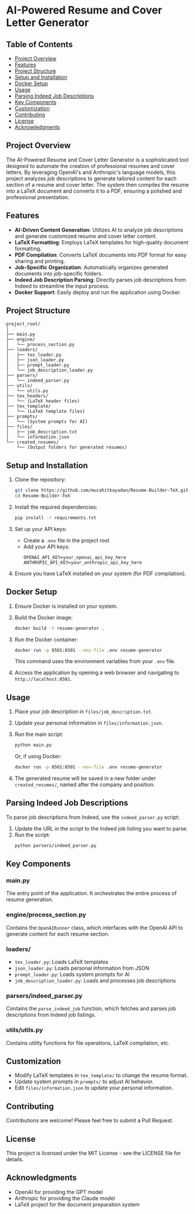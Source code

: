 # AI-Powered Resume and Cover Letter Generator

## Table of Contents

- [Project Overview](#project-overview)
- [Features](#features)
- [Project Structure](#project-structure)
- [Setup and Installation](#setup-and-installation)
- [Docker Setup](#docker-setup)
- [Usage](#usage)
- [Parsing Indeed Job Descriptions](#parsing-indeed-job-descriptions)
- [Key Components](#key-components)
- [Customization](#customization)
- [Contributing](#contributing)
- [License](#license)
- [Acknowledgments](#acknowledgments)

## Project Overview

The AI-Powered Resume and Cover Letter Generator is a sophisticated tool designed to automate the creation of professional resumes and cover letters. By leveraging OpenAI's and Anthropic's language models, this project analyzes job descriptions to generate tailored content for each section of a resume and cover letter. The system then compiles the resume into a LaTeX document and converts it to a PDF, ensuring a polished and professional presentation.

## Features

- **AI-Driven Content Generation**: Utilizes AI to analyze job descriptions and generate customized resume and cover letter content.
- **LaTeX Formatting**: Employs LaTeX templates for high-quality document formatting.
- **PDF Compilation**: Converts LaTeX documents into PDF format for easy sharing and printing.
- **Job-Specific Organization**: Automatically organizes generated documents into job-specific folders.
- **Indeed Job Description Parsing**: Directly parses job descriptions from Indeed to streamline the input process.
- **Docker Support**: Easily deploy and run the application using Docker.

## Project Structure

```
project_root/
│
├── main.py
├── engine/
│   └── process_section.py
├── loaders/
│   ├── tex_loader.py
│   ├── json_loader.py
│   ├── prompt_loader.py
│   └── job_description_loader.py
├── parsers/
│   └── indeed_parser.py
├── utils/
│   └── utils.py
├── tex_headers/
│   └── (LaTeX header files)
├── tex_template/
│   └── (LaTeX template files)
├── prompts/
│   └── (System prompts for AI)
├── files/
│   ├── job_description.txt
│   └── information.json
└── created_resumes/
    └── (Output folders for generated resumes)
```

## Setup and Installation

1. Clone the repository:
   ```bash
   git clone https://github.com/mucahitkayadan/Resume-Builder-TeX.git
   cd Resume-Builder-TeX
   ```

2. Install the required dependencies:
   ```bash
   pip install -r requirements.txt
   ```

3. Set up your API keys:
   - Create a `.env` file in the project root
   - Add your API keys:
     ```
     OPENAI_API_KEY=your_openai_api_key_here
     ANTHROPIC_API_KEY=your_anthropic_api_key_here
     ```

4. Ensure you have LaTeX installed on your system (for PDF compilation).

## Docker Setup

1. Ensure Docker is installed on your system.

2. Build the Docker image:
   ```bash
   docker build -t resume-generator .
   ```

3. Run the Docker container:
   ```bash
   docker run -p 8501:8501 --env-file .env resume-generator
   ```

   This command uses the environment variables from your `.env` file.

4. Access the application by opening a web browser and navigating to `http://localhost:8501`.

## Usage

1. Place your job description in `files/job_description.txt`.

2. Update your personal information in `files/information.json`.

3. Run the main script:
   ```bash
   python main.py
   ```
   Or, if using Docker:
   ```bash
   docker run -p 8501:8501 --env-file .env resume-generator
   ```

4. The generated resume will be saved in a new folder under `created_resumes/`, named after the company and position.

## Parsing Indeed Job Descriptions

To parse job descriptions from Indeed, use the `indeed_parser.py` script:

1. Update the URL in the script to the Indeed job listing you want to parse.
2. Run the script:
   ```bash
   python parsers/indeed_parser.py
   ```

## Key Components

### main.py

The entry point of the application. It orchestrates the entire process of resume generation.

### engine/process_section.py

Contains the `OpenAIRunner` class, which interfaces with the OpenAI API to generate content for each resume section.

### loaders/

- `tex_loader.py`: Loads LaTeX templates
- `json_loader.py`: Loads personal information from JSON
- `prompt_loader.py`: Loads system prompts for AI
- `job_description_loader.py`: Loads and processes job descriptions

### parsers/indeed_parser.py

Contains the `parse_indeed_job` function, which fetches and parses job descriptions from Indeed job listings.

### utils/utils.py

Contains utility functions for file operations, LaTeX compilation, etc.

## Customization

- Modify LaTeX templates in `tex_template/` to change the resume format.
- Update system prompts in `prompts/` to adjust AI behavior.
- Edit `files/information.json` to update your personal information.

## Contributing

Contributions are welcome! Please feel free to submit a Pull Request.

## License

This project is licensed under the MIT License - see the LICENSE file for details.

## Acknowledgments

- OpenAI for providing the GPT model
- Anthropic for providing the Claude model
- LaTeX project for the document preparation system
